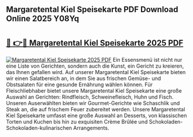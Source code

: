 ## Margaretental Kiel Speisekarte PDF Download Online 2025 Y08Yq

# <h2><a href="http://gcc7xwu.nevu.top/?p=Margaretental+Kiel+Speisekarte">🔗 👉🔴 Margaretental Kiel Speisekarte 2025 PDF</a></h2>

[![Margaretental Kiel Speisekarte 2025 PDF](https://i.imgur.com/dBaPXMq.png)](http://gcc7xwu.nevu.top/?p=Margaretental+Kiel+Speisekarte)
Ein Essensmenü ist nicht nur eine Liste von Gerichten, sondern auch die Kunst, ein Gericht zu kreieren, das Ihnen gefallen wird. Auf unserer Margaretental Kiel Speisekarte bieten wir einen Salatbereich an, in dem Sie aus frischen Gemüse- und Obstsalaten für eine gesunde Ernährung wählen können. Für Fleischliebhaber bietet unsere Margaretental Kiel Speisekarte eine große Auswahl an Gerichten: Rindfleisch, Schweinefleisch, Huhn und Fisch. Unseren Auserwählten bieten wir Gourmet-Gerichte wie Schaschlik und Steak an, die auf frischem Feuer zubereitet werden. Unsere Margaretental Kiel Speisekarte umfasst eine große Auswahl an Desserts, von klassischen Torten und Kuchen bis hin zu exquisiten Crème Brûlée und Schokoladen-Schokoladen-kulinarischen Arrangements.
